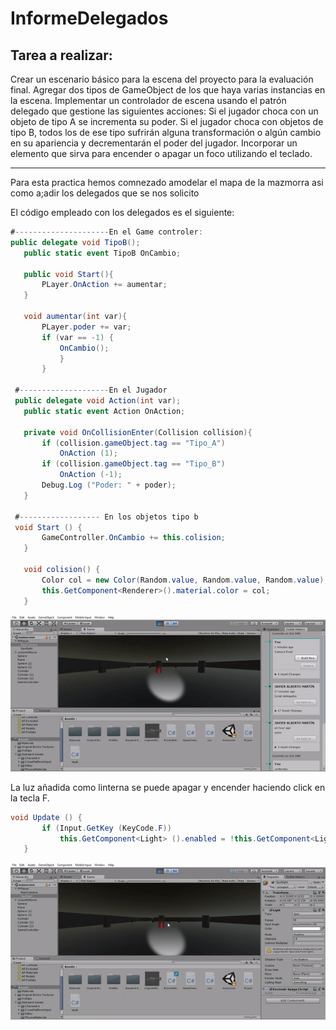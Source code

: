 # InformeDelegados
## Tarea a realizar: 
Crear un escenario básico para la escena del proyecto para la evaluación final.
Agregar dos tipos de GameObject de los que haya varias instancias en la escena.
Implementar un controlador de escena usando el patrón delegado que gestione las siguientes acciones:
Si el jugador choca con un objeto de tipo A se incrementa su poder.
Si el jugador choca con objetos de tipo B, todos los de ese tipo sufrirán alguna transformación o algún cambio en su apariencia y decrementarán el poder del jugador.
Incorporar un elemento que sirva para encender o apagar un foco utilizando el teclado.
___
Para esta practica hemos comnezado amodelar el mapa de la mazmorra asi como a;adir los delegados que se nos solicito 

El código empleado con los delegados es el siguiente:
 ```csharp
 #---------------------En el Game controler:
 public delegate void TipoB();
    public static event TipoB OnCambio;

	public void Start(){
		PLayer.OnAction += aumentar;
	}

	void aumentar(int var){
		PLayer.poder += var;
		if (var == -1) {
            OnCambio();
			}
		}
    
  #--------------------En el Jugador 
  public delegate void Action(int var);
	public static event Action OnAction;

	private void OnCollisionEnter(Collision collision){
		if (collision.gameObject.tag == "Tipo_A")
			OnAction (1);
		if (collision.gameObject.tag == "Tipo_B")
			OnAction (-1);
		Debug.Log ("Poder: " + poder);
	}
  
  #------------------ En los objetos tipo b
  void Start () {
        GameController.OnCambio += this.colision;
	}

    void colision() {
        Color col = new Color(Random.value, Random.value, Random.value);
        this.GetComponent<Renderer>().material.color = col;
    }
 ```
 
 ![Video demo](ezgif-6-715560838218.gif)
 
 La luz añadida como linterna se puede apagar y encender haciendo click en la tecla F.
 ```csharp
 void Update () {
		if (Input.GetKey (KeyCode.F))
			this.GetComponent<Light> ().enabled = !this.GetComponent<Light> ().enabled;
	}
 ```
 ![Video demo](ezgif-6-a28cf5c00275.gif)
